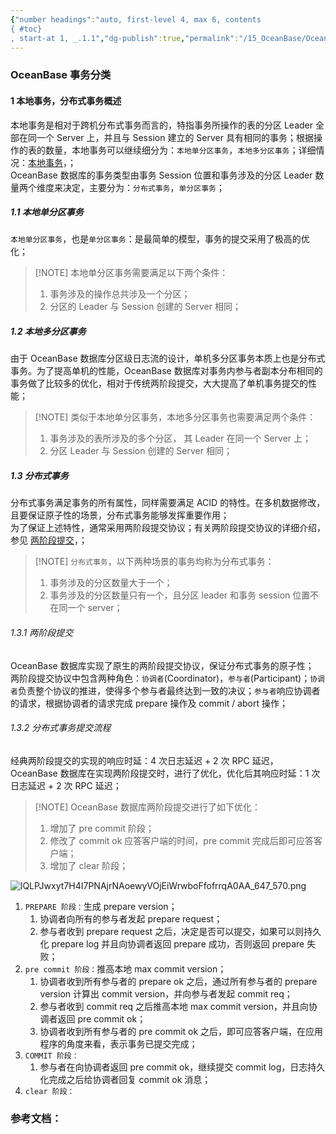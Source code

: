 ```yaml
---
{"number headings":"auto, first-level 4, max 6, contents
{ #toc}
, start-at 1, _.1.1","dg-publish":true,"permalink":"/15_OceanBase/OceanBase 事务分类/","dgPassFrontmatter":true}
---
```



### OceanBase 事务分类
#### 1 本地事务，分布式事务概述  
本地事务是相对于跨机分布式事务而言的，特指事务所操作的表的分区 Leader 全部在同一个 Server 上，并且与 Session 建立的 Server 具有相同的事务；根据操作的表的数量，本地事务可以继续细分为：`本地单分区事务`，`本地多分区事务`；详细情况：[本地事务](https://www.oceanbase.com/docs/enterprise-oceanbase-database-cn-10000000000355163)，；  
OceanBase 数据库的事务类型由事务 Session 位置和事务涉及的分区 Leader 数量两个维度来决定，主要分为：`分布式事务`，`单分区事务`；  

##### 1.1 本地单分区事务  
`本地单分区事务`，也是`单分区事务`：是最简单的模型，事务的提交采用了极高的优化；  

> [!NOTE] 本地单分区事务需要满足以下两个条件：  
> 1. 事务涉及的操作总共涉及一个分区；  
> 2. 分区的 Leader 与 Session 创建的 Server 相同；  
  
##### 1.2 本地多分区事务  
由于 OceanBase 数据库分区级日志流的设计，单机多分区事务本质上也是分布式事务。为了提高单机的性能，OceanBase 数据库对事务内参与者副本分布相同的事务做了比较多的优化，相对于传统两阶段提交，大大提高了单机事务提交的性能；  

> [!NOTE] 类似于本地单分区事务，本地多分区事务也需要满足两个条件：  
> 1. 事务涉及的表所涉及的多个分区， 其 Leader 在同一个 Server 上；  
> 2. 分区 Leader 与 Session 创建的 Server 相同；  
  
##### 1.3 分布式事务  
分布式事务满足事务的所有属性，同样需要满足 ACID 的特性。在多机数据修改，且要保证原子性的场景，分布式事务能够发挥重要作用；  
为了保证上述特性，通常采用两阶段提交协议；有关两阶段提交协议的详细介绍，参见 [两阶段提交](https://www.oceanbase.com/docs/enterprise-oceanbase-database-cn-10000000000356647)，；  

> [!NOTE] `分布式事务`，以下两种场景的事务均称为分布式事务：  
> 1. 事务涉及的分区数量大于一个；  
> 2. 事务涉及的分区数量只有一个，且分区 leader 和事务 session 位置不在同一个 server；  
  
###### 1.3.1 两阶段提交  
OceanBase 数据库实现了原生的两阶段提交协议，保证分布式事务的原子性；  
两阶段提交协议中包含两种角色：`协调者`(Coordinator)，`参与者`(Participant)；`协调者`负责整个协议的推进，使得多个参与者最终达到一致的决议；`参与者`响应协调者的请求，根据协调者的请求完成 prepare 操作及 commit / abort 操作；  
  
###### 1.3.2 分布式事务提交流程  
经典两阶段提交的实现的响应时延：4 次日志延迟 + 2 次 RPC 延迟，OceanBase 数据库在实现两阶段提交时，进行了优化，优化后其响应时延：1 次日志延迟 + 2 次 RPC 延迟；  

> [!NOTE] OceanBase 数据库两阶段提交进行了如下优化：  
> 1. 增加了 pre commit 阶段；  
> 2. 修改了 commit ok 应答客户端的时间，pre commit 完成后即可应答客户端；  
> 3. 增加了 clear 阶段；  

![lQLPJwxyt7H4I7PNAjrNAoewyVOjEiWrwboFfofrrqA0AA_647_570.png](/img/user/15_OceanBase/03_OceanBase%20%E9%AB%98%E9%98%B6%E8%BF%9B%E9%98%B6/01_attachments/lQLPJwxyt7H4I7PNAjrNAoewyVOjEiWrwboFfofrrqA0AA_647_570.png)

1. `PREPARE 阶段：`生成 prepare version；  
	1. 协调者向所有的参与者发起 prepare request；  
	2. 参与者收到 prepare request 之后，决定是否可以提交，如果可以则持久化 prepare log 并且向协调者返回 prepare 成功，否则返回 prepare 失败；  
2. `pre commit 阶段：`推高本地 max commit version；  
	1. 协调者收到所有参与者的 prepare ok 之后，通过所有参与者的 prepare version 计算出 commit version，并向参与者发起 commit req；  
	2. 参与者收到 commit req 之后推高本地 max commit version，并且向协调者返回 pre commit ok；  
	3. 协调者收到所有参与者的 pre commit ok 之后，即可应答客户端，在应用程序的角度来看，表示事务已提交完成；  
3. `COMMIT 阶段：`  
	1. 参与者在向协调者返回 pre commit ok，继续提交 commit log，日志持久化完成之后给协调者回复 commit ok 消息；  
4. `clear 阶段：`  

### 参考文档：

